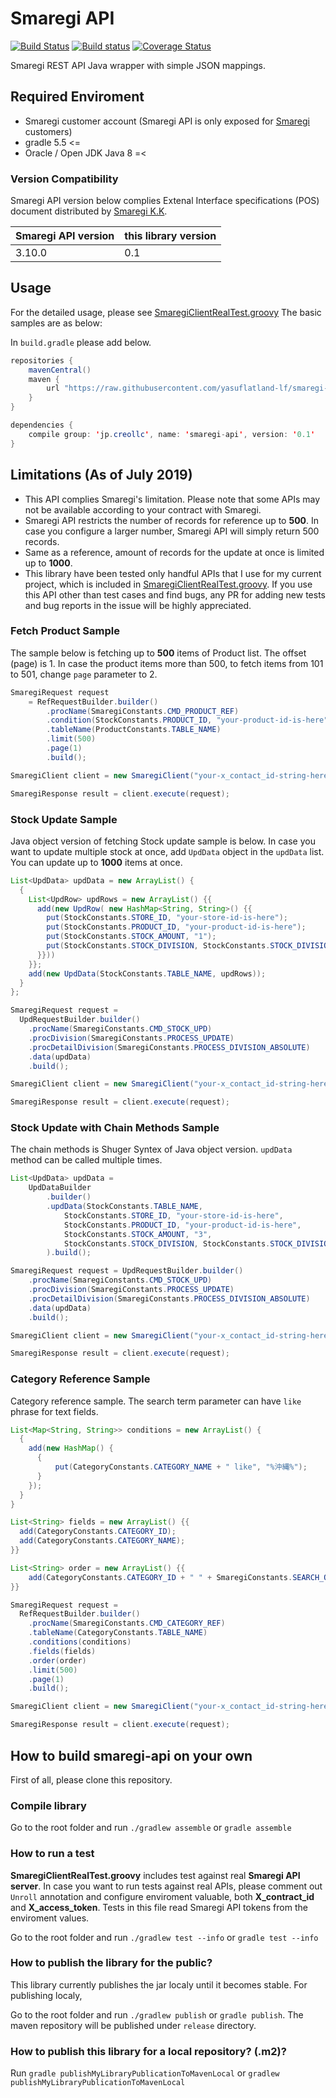 # Smaregi API
[![Build Status](https://travis-ci.org/yasuflatland-lf/smaregi-api.svg?branch=master)](https://travis-ci.org/yasuflatland-lf/smaregi-api) [![Build status](https://ci.appveyor.com/api/projects/status/3q021gg5w5jfphvk/branch/master?svg=true)](https://ci.appveyor.com/project/yasuflatland-lf/smaregi-api/branch/master) [![Coverage Status](https://coveralls.io/repos/github/yasuflatland-lf/smaregi-api/badge.svg?branch=master)](https://coveralls.io/github/yasuflatland-lf/smaregi-api?branch=master)


Smaregi REST API Java wrapper with simple JSON mappings.

## Required Enviroment
* Smaregi customer account (Smaregi API is only exposed for [Smaregi](https://smaregi.jp/) customers)
* gradle 5.5 <=
* Oracle / Open JDK Java 8 =<

### Version Compatibility
Smaregi API version below complies Extenal Interface specifications (POS) document distributed by [Smaregi K.K](https://smaregi.jp/).

| Smaregi API version | this library version |
| :--- | :--- |
| 3.10.0 | 0.1 |  

## Usage
For the detailed usage, please see [SmaregiClientRealTest.groovy](https://github.com/yasuflatland-lf/smaregi-api/blob/develop/src/test/groovy/jp/creollc/smaregi/impl/SmaregiClientRealTest.groovy) The basic samples are as below:

In `build.gradle` please add below.
```java
repositories {
    mavenCentral()
    maven {
        url "https://raw.githubusercontent.com/yasuflatland-lf/smaregi-api/master/releases/"
    }
}

dependencies {
    compile group: 'jp.creollc', name: 'smaregi-api', version: '0.1'
}
```

## Limitations (As of July 2019)
* This API complies Smaregi's limitation. Please note that some APIs may not be available according to your contract with Smaregi.
* Smaregi API restricts the number of records for reference up to **500**. In case you configure a larger number, Smaregi API will simply return 500 records.
* Same as a reference, amount of records for the update at once is limited up to **1000**. 
* This library have been tested only handful APIs that I use for my current project, which is included in [SmaregiClientRealTest.groovy](/Users/yasuflatland/project/smaregi-api/src/test/groovy/jp/creollc/smaregi/impl/SmaregiClientRealTest.groovy). If you use this API other than test cases and find bugs, any PR for adding new tests and bug reports in the issue will be highly appreciated.

### Fetch Product Sample
The sample below is fetching up to **500** items of Product list. The offset (page) is 1. In case the product items more than 500, to fetch items from 101 to 501, change ```page``` parameter to 2.

```java
SmaregiRequest request 
    = RefRequestBuilder.builder()
        .procName(SmaregiConstants.CMD_PRODUCT_REF)
        .condition(StockConstants.PRODUCT_ID, "your-product-id-is-here")
        .tableName(ProductConstants.TABLE_NAME)
        .limit(500)
        .page(1)
        .build();

SmaregiClient client = new SmaregiClient("your-x_contact_id-string-here", "your-x_access_token-string-here");

SmaregiResponse result = client.execute(request);
```

### Stock Update Sample

Java object version of fetching Stock update sample is below. In case you want to update multiple stock at once, add ```UpdData``` object in the ```updData``` list. You can update up to **1000** items at once.

```java
List<UpdData> updData = new ArrayList() {
  {
    List<UpdRow> updRows = new ArrayList() {{
      add(new UpdRow( new HashMap<String, String>() {{
        put(StockConstants.STORE_ID, "your-store-id-is-here");
        put(StockConstants.PRODUCT_ID, "your-product-id-is-here");
        put(StockConstants.STOCK_AMOUNT, "1");
        put(StockConstants.STOCK_DIVISION, StockConstants.STOCK_DIVISION_DEFAULT);
      }}))
    }};
    add(new UpdData(StockConstants.TABLE_NAME, updRows));
  }
};

SmaregiRequest request = 
  UpdRequestBuilder.builder()
    .procName(SmaregiConstants.CMD_STOCK_UPD)
    .procDivision(SmaregiConstants.PROCESS_UPDATE)
    .procDetailDivision(SmaregiConstants.PROCESS_DIVISION_ABSOLUTE)
    .data(updData)
    .build();

SmaregiClient client = new SmaregiClient("your-x_contact_id-string-here", "your-x_access_token-string-here");

SmaregiResponse result = client.execute(request);
```

### Stock Update with Chain Methods Sample

The chain methods is Shuger Syntex of Java object version. ```updData``` method can be called multiple times.

```java
List<UpdData> updData =
    UpdDataBuilder
        .builder()
        .updData(StockConstants.TABLE_NAME,
            StockConstants.STORE_ID, "your-store-id-is-here",
            StockConstants.PRODUCT_ID, "your-product-id-is-here",
            StockConstants.STOCK_AMOUNT, "3",
            StockConstants.STOCK_DIVISION, StockConstants.STOCK_DIVISION_DEFAULT
        ).build();

SmaregiRequest request = UpdRequestBuilder.builder()
    .procName(SmaregiConstants.CMD_STOCK_UPD)
    .procDivision(SmaregiConstants.PROCESS_UPDATE)
    .procDetailDivision(SmaregiConstants.PROCESS_DIVISION_ABSOLUTE)
    .data(updData)
    .build();

SmaregiClient client = new SmaregiClient("your-x_contact_id-string-here", "your-x_access_token-string-here");

SmaregiResponse result = client.execute(request);

```

### Category Reference Sample
Category reference sample. The search term parameter can have ```like``` phrase for text fields.

```java
List<Map<String, String>> conditions = new ArrayList() {
  {
    add(new HashMap() {
      {
          put(CategoryConstants.CATEGORY_NAME + " like", "%沖縄%");
      }
    });
  }
}

List<String> fields = new ArrayList() {{
  add(CategoryConstants.CATEGORY_ID);
  add(CategoryConstants.CATEGORY_NAME);
}}

List<String> order = new ArrayList() {{
    add(CategoryConstants.CATEGORY_ID + " " + SmaregiConstants.SEARCH_ORDER_DESC)
}}

SmaregiRequest request = 
  RefRequestBuilder.builder()
    .procName(SmaregiConstants.CMD_CATEGORY_REF)
    .tableName(CategoryConstants.TABLE_NAME)
    .conditions(conditions)
    .fields(fields)
    .order(order)
    .limit(500)
    .page(1)
    .build();

SmaregiClient client = new SmaregiClient("your-x_contact_id-string-here", "your-x_access_token-string-here");

SmaregiResponse result = client.execute(request);
```

## How to build smaregi-api on your own
First of all, please clone this repository.

### Compile library
Go to the root folder and run `./gradlew assemble` or `gradle assemble`

### How to run a test
**SmaregiClientRealTest.groovy** includes test against real **Smaregi API server**. In case you want to run tests against real APIs, please comment out `Unroll` annotation and configure enviroment valuable, both **X_contract_id** and **X_access_token**. Tests in this file read Smaregi API tokens from the enviroment values.

Go to the root folder and run `./gradlew test --info` or `gradle test --info`

### How to publish the library for the public?
This library currently publishes the jar localy until it becomes stable. For publishing localy,

Go to the root folder and run `./gradlew publish` or `gradle publish`. The maven repository will be published under `release` directory.

### How to publish this library for a local repository? (.m2)?
Run `gradle publishMyLibraryPublicationToMavenLocal` or `gradlew publishMyLibraryPublicationToMavenLocal`